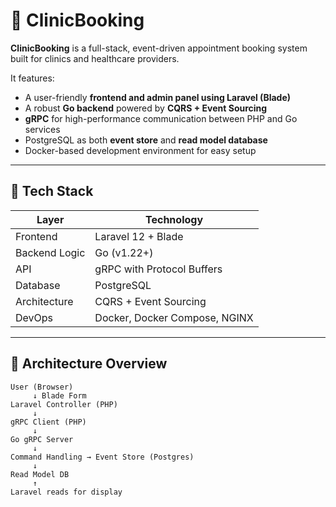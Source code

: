 # 🏥 ClinicBooking

**ClinicBooking** is a full-stack, event-driven appointment booking system built for clinics and healthcare providers.

It features:

- A user-friendly **frontend and admin panel using Laravel (Blade)**
- A robust **Go backend** powered by **CQRS + Event Sourcing**
- **gRPC** for high-performance communication between PHP and Go services
- PostgreSQL as both **event store** and **read model database**
- Docker-based development environment for easy setup

---

## 🔧 Tech Stack

| Layer         | Technology                         |
|--------------|------------------------------------|
| Frontend      | Laravel 12 + Blade                 |
| Backend Logic | Go (v1.22+)                        |
| API           | gRPC with Protocol Buffers         |
| Database      | PostgreSQL                         |
| Architecture  | CQRS + Event Sourcing              |
| DevOps        | Docker, Docker Compose, NGINX      |

---

## 📐 Architecture Overview

```plaintext
User (Browser)
     ↓ Blade Form
Laravel Controller (PHP)
     ↓
gRPC Client (PHP)
     ↓
Go gRPC Server
     ↓
Command Handling → Event Store (Postgres)
     ↓
Read Model DB
     ↑
Laravel reads for display
